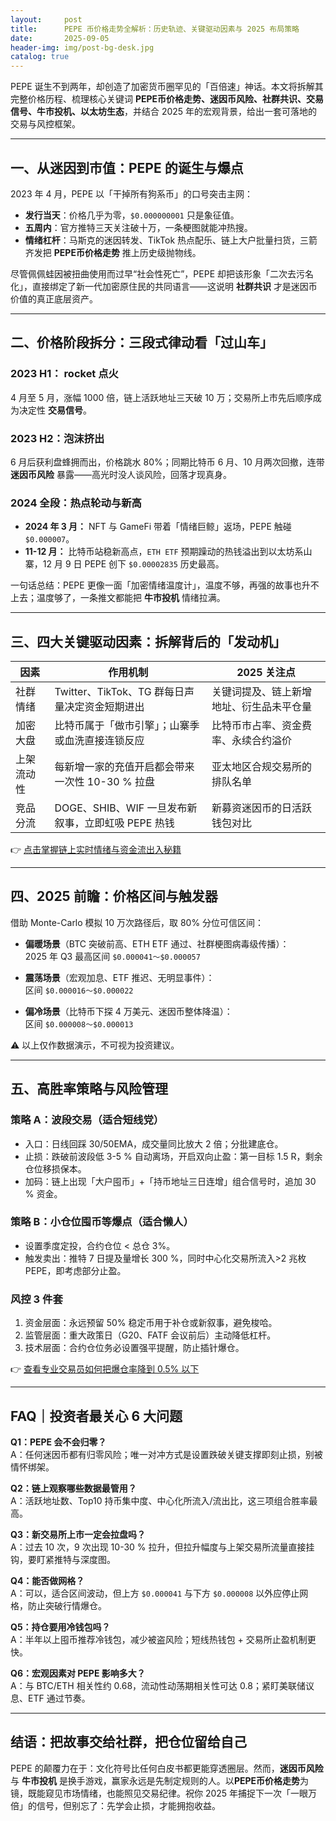 ```yaml
---
layout:     post
title:      PEPE 币价格走势全解析：历史轨迹、关键驱动因素与 2025 布局策略
date:       2025-09-05
header-img: img/post-bg-desk.jpg
catalog: true
---
```


PEPE 诞生不到两年，却创造了加密货币圈罕见的「百倍速」神话。本文将拆解其完整价格历程、梳理核心关键词 **PEPE币价格走势、迷因币风险、社群共识、交易信号、牛市投机、以太坊生态**，并结合 2025 年的宏观背景，给出一套可落地的交易与风控框架。

---

## 一、从迷因到市值：PEPE 的诞生与爆点

2023 年 4 月，PEPE 以「干掉所有狗系币」的口号突击主网：  
- **发行当天**：价格几乎为零，`$0.000000001` 只是象征值。  
- **五周内**：官方推特三天关注破十万，一条梗图就能冲热搜。  
- **情绪杠杆**：马斯克的迷因转发、TikTok 热点配乐、链上大户批量扫货，三箭齐发把 **PEPE币价格走势** 推上历史级抛物线。

尽管佩佩蛙因被扭曲使用而过早“社会性死亡”，PEPE 却把该形象「二次去污名化」，直接绑定了新一代加密原住民的共同语言——这说明 **社群共识** 才是迷因币价值的真正底层资产。

---

## 二、价格阶段拆分：三段式律动看「过山车」

### 2023 H1： rocket 点火  
4 月至 5 月，涨幅 1000 倍，链上活跃地址三天破 10 万；交易所上市先后顺序成为决定性 **交易信号**。

### 2023 H2：泡沫挤出  
6 月后获利盘蜂拥而出，价格跳水 80%；同期比特币 6 月、10 月两次回撤，连带 **迷因币风险** 暴露——高光时没人谈风险，回落才现真身。

### 2024 全段：热点轮动与新高  
- **2024 年 3 月：** NFT 与 GameFi 带着「情绪巨鲸」返场，PEPE 触碰 `$0.000007`。  
- **11-12 月：** 比特币站稳新高点，`ETH ETF` 预期躁动的热钱溢出到以太坊系山寨，12 月 9 日 PEPE 创下 `$0.00002835` 历史最高。  

一句话总结：PEPE 更像一面「加密情绪温度计」，温度不够，再强的故事也升不上去；温度够了，一条推文都能把 **牛市投机** 情绪拉满。

---

## 三、四大关键驱动因素：拆解背后的「发动机」

| 因素         | 作用机制                                            | 2025 关注点                        |
|--------------|-----------------------------------------------------|------------------------------------|
| 社群情绪     | Twitter、TikTok、TG 群每日声量决定资金短期进出      | 关键词提及、链上新增地址、衍生品未平仓量 |
| 加密大盘     | 比特币属于「做市引擎」；山寨季或血洗直接连锁反应    | 比特币市占率、资金费率、永续合约溢价   |
| 上架流动性   | 每新增一家的充值开启都会带来一次性 10-30 % 拉盘     | 亚太地区合规交易所的排队名单         |
| 竞品分流     | DOGE、SHIB、WIF 一旦发布新叙事，立即虹吸 PEPE 热钱  | 新募资迷因币的日活跃钱包对比           |

👉 [点击掌握链上实时情绪与资金流出入秘籍](https://okxdog.com/)

---

## 四、2025 前瞻：价格区间与触发器

借助 Monte-Carlo 模拟 10 万次路径后，取 80% 分位可信区间：

- **偏暖场景**（BTC 突破前高、ETH ETF 通过、社群梗图病毒级传播）：  
  2025 年 Q3 最高区间 `$0.000041～$0.000057`

- **震荡场景**（宏观加息、ETF 推迟、无明显事件）：  
  区间 `$0.000016～$0.000022`

- **偏冷场景**（比特币下探 4 万美元、迷因币整体降温）：  
  区间 `$0.000008～$0.000013`

⚠️ 以上仅作数据演示，不可视为投资建议。

---

## 五、高胜率策略与风险管理

### 策略 A：波段交易（适合短线党）

- 入口：日线回踩 30/50EMA，成交量同比放大 2 倍；分批建底仓。  
- 止损：跌破前波段低 3-5 % 自动离场，开启双向止盈：第一目标 1.5 R，剩余仓位移损保本。  
- 加码：链上出现「大户囤币」+「持币地址三日连增」组合信号时，追加 30 % 资金。

### 策略 B：小仓位囤币等爆点（适合懒人）

- 设置季度定投，合约仓位 < 总仓 3%。  
- 触发卖出：推特 7 日提及量增长 300 %，同时中心化交易所流入>2 兆枚 PEPE，即考虑部分止盈。

### 风控 3 件套

1. 资金层面：永远预留 50% 稳定币用于补仓或新叙事，避免梭哈。  
2. 监管层面：重大政策日（G20、FATF 会议前后）主动降低杠杆。  
3. 技术层面：合约仓位务必设置强平提醒，防止插针爆仓。

👉 [查看专业交易员如何把爆仓率降到 0.5% 以下](https://okxdog.com/)

---

## FAQ｜投资者最关心 6 大问题

**Q1：PEPE 会不会归零？**  
A：任何迷因币都有归零风险；唯一对冲方式是设置跌破关键支撑即刻止损，别被情怀绑架。

**Q2：链上观察哪些数据最管用？**  
A：活跃地址数、Top10 持币集中度、中心化所流入/流出比，这三项组合胜率最高。

**Q3：新交易所上市一定会拉盘吗？**  
A：过去 10 次，9 次出现 10-30 % 拉升，但拉升幅度与上架交易所流量直接挂钩，要盯紧推特与深度图。

**Q4：能否做网格？**  
A：可以，适合区间波动，但上方 `$0.000041` 与下方 `$0.000008` 以外应停止网格，防止突破行情爆仓。

**Q5：持仓要用冷钱包吗？**  
A：半年以上囤币推荐冷钱包，减少被盗风险；短线热钱包 + 交易所止盈机制更快。

**Q6：宏观因素对 PEPE 影响多大？**  
A：与 BTC/ETH 相关性约 0.68，流动性动荡期相关性可达 0.8；紧盯美联储议息、ETF 通过节奏。

---

## 结语：把故事交给社群，把仓位留给自己

PEPE 的颠覆力在于：文化符号比任何白皮书都更能穿透圈层。然而，**迷因币风险**与 **牛市投机** 是换手游戏，赢家永远是先制定规则的人。以**PEPE币价格走势**为镜，既能窥见市场情绪，也能照见交易纪律。祝你 2025 年捕捉下一次「一眼万倍」的信号，但别忘了：先学会止损，才能拥抱收益。